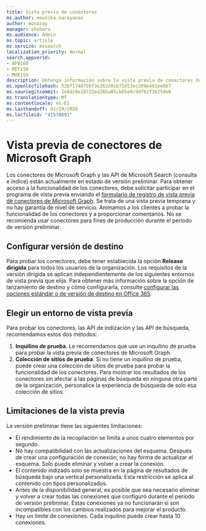 ```yaml
---
title: Vista previa de conectores
ms.author: mounika.narayanan
author: monaray
manager: shohara
ms.audience: Admin
ms.topic: article
ms.service: mssearch
localization_priority: Normal
search.appverid:
- BFB160
- MET150
- MOE150
description: Obtenga información sobre la vista previa de conectores de Microsoft Graph para Microsoft Search.
ms.openlocfilehash: 52bf174875bf3e262c0cb71d53ec209e481ee0b7
ms.sourcegitcommit: 1e8dc8e10722ed26ba85cbb5e8c9df62f3625de6
ms.translationtype: MT
ms.contentlocale: es-ES
ms.lasthandoff: 01/29/2020
ms.locfileid: "41578691"
---
```

# <a name="microsoft-graph-connectors-preview"></a>Vista previa de conectores de Microsoft Graph

Los conectores de Microsoft Graph y las API de Microsoft Search (consulta e índice) están actualmente en estado de versión preliminar. Para obtener acceso a la funcionalidad de los conectores, debe solicitar participar en el programa de vista previa enviando el <a href="https://forms.office.com/Pages/ResponsePage.aspx?id=v4j5cvGGr0GRqy180BHbRxWYgu82J_RFnMMATAS6_chUNVYwNU1CMDNZUDBSSDZKWVo2RDJDRjRLQi4u" target="_blank">formulario de registro de vista previa de conectores de Microsoft Graph</a>. Se trata de una vista previa temprana y no hay garantía de nivel de servicio. Animamos a los clientes a probar la funcionalidad de los conectores y a proporcionar comentarios. No se recomienda usar conectores para fines de producción durante el período de versión preliminar.

## <a name="set-up-targeted-release"></a>Configurar versión de destino
Para probar los conectores, debe tener establecida la opción **Release dirigida** para todos los usuarios de la organización. Los requisitos de la versión dirigida se aplican independientemente de los siguientes entornos de vista previa que elija.
Para obtener más información sobre la opción de lanzamiento de destino y cómo configurarla, consulte <a href="https://docs.microsoft.com/office365/admin/manage/release-options-in-office-365?view=o365-worldwide" target="_blank">configurar las opciones estándar o de versión de destino en Office 365</a>.

## <a name="choose-a-preview-environment"></a>Elegir un entorno de vista previa 
Para probar los conectores, las API de indización y las API de búsqueda, recomendamos estos dos métodos:
1. **Inquilino de prueba**.  Le recomendamos que use un inquilino de prueba para probar la vista previa de conectores de Microsoft Graph.
2. **Colección de sitios de prueba**. Si no tiene un inquilino de prueba, puede crear una colección de sitios de prueba para probar la funcionalidad de los conectores. Para mostrar los resultados de los conectores sin afectar a las páginas de búsqueda en ninguna otra parte de la organización, personalice la experiencia de búsqueda de solo esa colección de sitios.

## <a name="preview-limitations"></a>Limitaciones de la vista previa
La versión preliminar tiene las siguientes limitaciones: 
* El rendimiento de la recopilación se limita a unos cuatro elementos por segundo.
* No hay compatibilidad con las actualizaciones del esquema. Después de crear una configuración de conexión, no hay forma de actualizar el esquema. Solo puede eliminar y volver a crear la conexión.
* El contenido indizado solo se muestra en la página de resultados de búsqueda bajo una vertical personalizada. Esta restricción se aplica al contenido con tipos personalizados.
* Antes de la disponibilidad general, es posible que sea necesario eliminar y volver a crear todas las conexiones que configuró durante el período de versión preliminar. Estas conexiones ya no funcionarán si son incompatibles con los cambios realizados para mejorar el producto.
* Hay un límite de conexiones. Cada inquilino puede crear hasta 10 conexiones.
